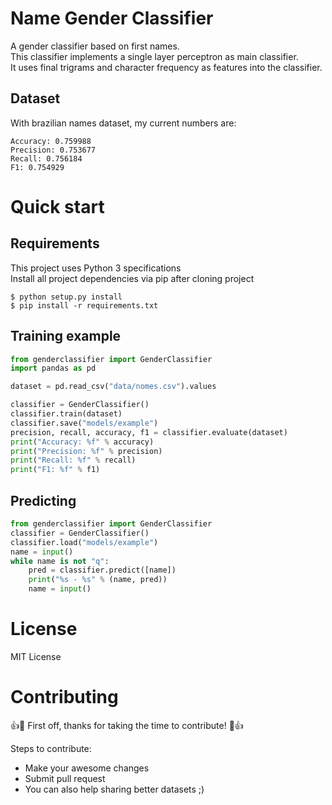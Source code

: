 # Name Gender Classifier
A gender classifier based on first names.  
This classifier implements a single layer perceptron as main classifier.  
It uses final trigrams and character frequency as features into the classifier.

## Dataset
With brazilian names dataset, my current numbers are:
```
Accuracy: 0.759988
Precision: 0.753677
Recall: 0.756184
F1: 0.754929
```

# Quick start
## Requirements
This project uses Python 3 specifications  
Install all project dependencies via pip after cloning project
```
$ python setup.py install
$ pip install -r requirements.txt
```
## Training example
```python
from genderclassifier import GenderClassifier
import pandas as pd

dataset = pd.read_csv("data/nomes.csv").values

classifier = GenderClassifier()
classifier.train(dataset)
classifier.save("models/example")
precision, recall, accuracy, f1 = classifier.evaluate(dataset)
print("Accuracy: %f" % accuracy)
print("Precision: %f" % precision)
print("Recall: %f" % recall)
print("F1: %f" % f1)
```

## Predicting
```python
from genderclassifier import GenderClassifier
classifier = GenderClassifier()
classifier.load("models/example")
name = input()
while name is not "q":
    pred = classifier.predict([name])
    print("%s - %s" % (name, pred))
    name = input()
```

# License
MIT License

# Contributing

:+1::tada: First off, thanks for taking the time to contribute! :tada::+1:

Steps to contribute:

- Make your awesome changes
- Submit pull request
- You can also help sharing better datasets ;)
